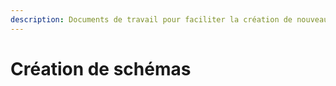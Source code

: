 ```yaml
---
description: Documents de travail pour faciliter la création de nouveaux schémas
---
```


# Création de schémas

